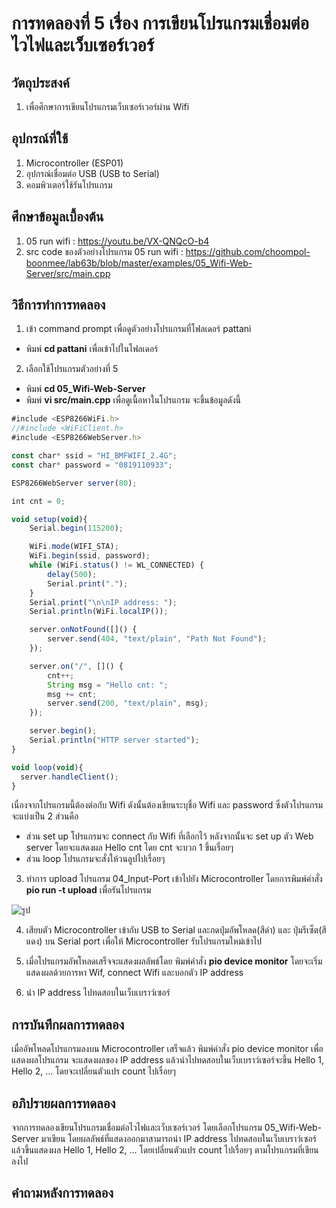 # การทดลองที่ 5 เรื่อง การเขียนโปรแกรมเชื่อมต่อไวไฟและเว็บเซอร์เวอร์

## วัตถุประสงค์
1.	เพื่อศึกษาการเขียนโปรแกรมเว็บเซอร์เวอร์ผ่าน Wifi

## อุปกรณ์ที่ใช้
1. Microcontroller (ESP01) 
2. อุปกรณ์เชื่อมต่อ USB (USB to Serial)
3. คอมพิวเตอร์ใช้รันโปรแกรม

## ศึกษาข้อมูลเบื้องต้น
1. 05 run wifi : https://youtu.be/VX-QNQcO-b4
2. src code ของตัวอย่างโปรแกรม 05 run wifi : https://github.com/choompol-boonmee/lab63b/blob/master/examples/05_Wifi-Web-Server/src/main.cpp

## วิธีการทำการทดลอง
1. เข้า command prompt เพื่อดูตัวอย่างโปรแกรมที่โฟลเดอร์ pattani
- พิมพ์ **cd pattani** เพื่อเข้าไปในโฟลเดอร์ 

2. เลือกใช้โปรแกรมตัวอย่างที่ 5
- พิมพ์ **cd 05_Wifi-Web-Server**
- พิมพ์ **vi src/main.cpp** เพื่อดูเนื้อหาในโปรแกรม จะขึ้นข้อมูลดังนี้
```javascript
#include <ESP8266WiFi.h>
//#include <WiFiClient.h>
#include <ESP8266WebServer.h>

const char* ssid = "HI_BMFWIFI_2.4G";
const char* password = "0819110933";

ESP8266WebServer server(80);

int cnt = 0;

void setup(void){
	Serial.begin(115200);

	WiFi.mode(WIFI_STA);
	WiFi.begin(ssid, password);
	while (WiFi.status() != WL_CONNECTED) {
		delay(500);
		Serial.print(".");
	}
	Serial.print("\n\nIP address: ");
	Serial.println(WiFi.localIP());

	server.onNotFound([]() {
		server.send(404, "text/plain", "Path Not Found");
	});

	server.on("/", []() {
		cnt++;
		String msg = "Hello cnt: ";
		msg += cnt;
		server.send(200, "text/plain", msg);
	});

	server.begin();
	Serial.println("HTTP server started");
}

void loop(void){
  server.handleClient();
}
```
เนื่องจากโปรแกรมนี้ต้องต่อกับ Wifi ดังนั้นต้องเขียนระบุชื่อ Wifi และ password  ซึ่งตัวโปรแกรมจะแบ่งเป็น 2 ส่วนคือ
- ส่วน set up โปรแกรมจะ connect กับ Wifi ที่เลือกไว้ หลังจากนั้นจะ set up ตัว Web server โดยจะแสดงผล Hello cnt โดย cnt จะบวก 1 ขึ้นเรื่อยๆ
- ส่วน loop โปรแกรมจะสั่งให้วนลูปไปเรื่อยๆ

3. ทำการ upload โปรแกรม 04_Input-Port เข้าไปยัง Microcontroller โดยการพิมพ์คำสั่ง **pio run -t upload** เพื่อรันโปรแกรม

![รูป](https://user-images.githubusercontent.com/80879886/112263929-a2de4b80-8ca2-11eb-9aa2-411886e6d367.JPG)

4. เสียบตัว Microcontroller เข้ากับ USB to Serial และกดปุ่มอัพโหลด(สีดำ) และ ปุ่มรีเซ็ต(สีแดง) บน Serial port เพื่อให้ Microcontroller รับโปรแกรมใหม่เข้าไป

5. เมื่อโปรแกรมอัพโหลดเสร็จจะแสดงผลลัพธ์โดย พิมพ์คำสั่ง **pio device monitor** โดยจะเริ่มแสดงผลด้วยการหา Wif, connect Wifi และบอกตัว IP address 

6. นำ IP address ไปทดสอบในเว็บเบราว์เซอร์

## การบันทึกผลการทดลอง
เมื่ออัพโหลดโปรแกรมลงบน Microcontroller เสร็จแล้ว พิมพ์คำสั่ง pio device monitor เพื่อแสดงผลโปรแกรม จะแสดงผลของ IP address แล้วนำไปทดสอบในเว็บเบราว์เซอร์จะขึ้น Hello 1, Hello 2, … โดยจะเปลี่ยนตัวแปร count ไปเรื่อยๆ

## อภิปรายผลการทดลอง
จากการทดลองเขียนโปรแกรมเชื่อมต่อไวไฟและเว็บเซอร์เวอร์ โดยเลือกโปรแกรม 05_Wifi-Web-Server มาเขียน โดยผลลัพธ์ที่แสดงออกมาสามารถนำ IP address ไปทดสอบในเว็บเบราว์เซอร์แล้วขึ้นแสดงผล Hello 1, Hello 2, … โดยเปลี่ยนตัวแปร count ไปเรื่อยๆ ตามโปรแกรมที่เขียนลงไป

## คำถามหลังการทดลอง
